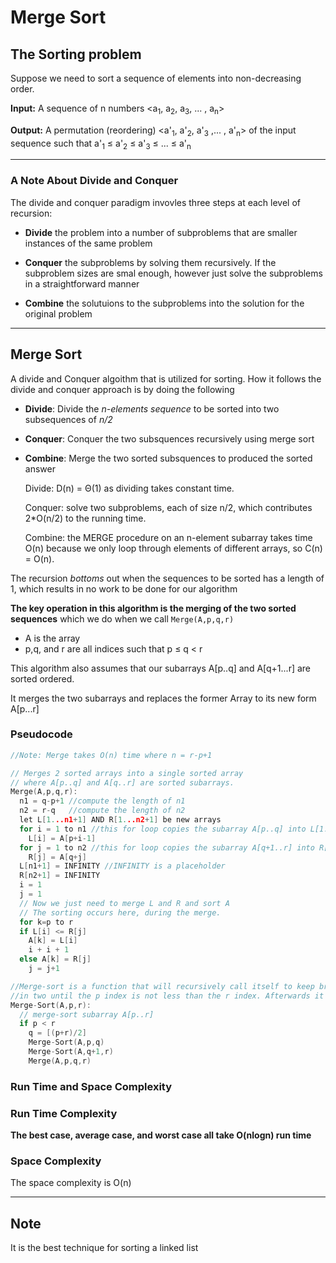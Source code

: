 # Merge Sort


## The Sorting problem

Suppose we need to sort a sequence of elements into non-decreasing order. 

**Input:** A sequence of n numbers <a<sub>1</sub>, a<sub>2</sub>, a<sub>3</sub>, ... , a<sub>n</sub>>

**Output:** A permutation (reordering) <a'<sub>1</sub>, a'<sub>2</sub>, a'<sub>3</sub> ,... , a'<sub>n</sub>> of the input sequence such that a'<sub>1</sub> $\leq$  a'<sub>2</sub> $\leq$ a'<sub>3</sub> ≤ ... $\leq$ a'<sub>n</sub>

<hr>

### A Note About Divide and Conquer

The divide and conquer paradigm invovles three steps at each level of recursion:

* **Divide** the problem into a number of subproblems that are smaller instances of the same problem

* **Conquer** the subproblems by solving them recursively. If the subproblem sizes are smal enough, however just solve the subproblems in a straightforward manner

* **Combine** the solutuions to the subproblems into the solution for the original problem

<hr>

## Merge Sort

A divide and Conquer algoithm that is utilized for sorting. How it follows the divide and conquer approach is by doing the following

* **Divide**: Divide the *n-elements sequence* to be sorted into two subsequences of *n/2*

* **Conquer**: Conquer the two subsquences recursively using merge sort

* **Combine**: Merge the two sorted subsquences to produced the sorted answer


    Divide: D(n) = Θ(1) as dividing takes constant time.
    
    Conquer: solve two subproblems, each of size n/2, which contributes 2*O(n/2) to the running time.
    
    Combine: the MERGE procedure on an n-element subarray takes time O(n) because we only loop through 
    elements of different arrays, so C(n) = O(n).


The recursion *bottoms* out when the sequences to be sorted has a length of 1, which results in no work to be done for our algorithm

**The key operation in this algorithm is the merging of the two sorted sequences** which we do when we call `Merge(A,p,q,r)`
  * A is the array
  * p,q, and r are all indices such that p $\leq$ q $\lt$ r

This algorithm also assumes that our subarrays A[p..q] and A[q+1...r] are sorted ordered. 

It merges the two subarrays and replaces the former Array to its new form A[p...r]



### Pseudocode 
```C
//Note: Merge takes O(n) time where n = r-p+1

// Merges 2 sorted arrays into a single sorted array 
// where A[p..q] and A[q..r] are sorted subarrays. 
Merge(A,p,q,r):
  n1 = q-p+1 //compute the length of n1
  n2 = r-q   //compute the length of n2
  let L[1...n1+1] AND R[1...n2+1] be new arrays
  for i = 1 to n1 //this for loop copies the subarray A[p..q] into L[1...n1]
    L[i] = A[p+i-1]
  for j = 1 to n2 //this for loop copies the subarray A[q+1..r] into R[1...n2]
    R[j] = A[q+j]
  L[n1+1] = INFINITY //INFINITY is a placeholder
  R[n2+1] = INFINITY
  i = 1
  j = 1
  // Now we just need to merge L and R and sort A
  // The sorting occurs here, during the merge.
  for k=p to r
  if L[i] <= R[j]
    A[k] = L[i]
    i + i + 1
  else A[k] = R[j]
    j = j+1

//Merge-sort is a function that will recursively call itself to keep breaking apart the array
//in two until the p index is not less than the r index. Afterwards it will merge together 
Merge-Sort(A,p,r):
  // merge-sort subarray A[p..r] 
  if p < r
    q = [(p+r)/2]
    Merge-Sort(A,p,q)
    Merge-Sort(A,q+1,r)
    Merge(A,p,q,r)

```
### Run Time and Space Complexity

### Run Time Complexity

**The best case, average case, and worst case all take O(nlogn) run time**


### Space Complexity

The space complexity is O(n)

<hr>

## Note

It is the best technique for sorting a linked list
